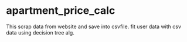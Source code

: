 # apartment_price_calc
This scrap data from website and save into csvfile. fit user data with csv data using decision tree alg.
